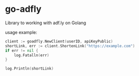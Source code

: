 # go-adfly

Library to working with adf.ly on Golang

usage example:

```go
client := goadfly.NewClient(userID, apiKeyPublic)
shortLink, err := client.ShortenLink("https://example.com")
if err != nil {
    log.Fatalln(err)
}

log.Println(shortLink)
```
